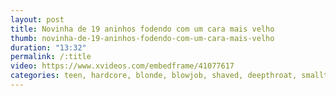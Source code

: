 ```yaml
---
layout: post
title: Novinha de 19 aninhos fodendo com um cara mais velho
thumb: novinha-de-19-aninhos-fodendo-com-um-cara-mais-velho
duration: "13:32"
permalink: /:title
video: https://www.xvideos.com/embedframe/41077617
categories: teen, hardcore, blonde, blowjob, shaved, deepthroat, smalltits, bigcock, lingerie, skylar-valentina
---
```


